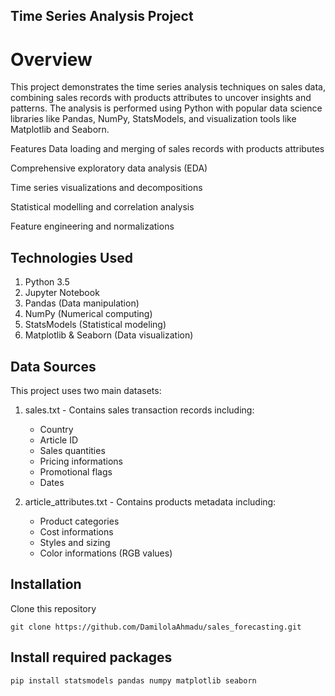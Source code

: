 ## Time Series Analysis Project
# Overview
This project demonstrates the time series analysis techniques on sales data, combining sales records with products attributes to uncover insights and patterns. The analysis is performed using Python with popular data science libraries like Pandas, NumPy, StatsModels, and visualization tools like Matplotlib and Seaborn.

Features
Data loading and merging of sales records with products attributes

Comprehensive exploratory data analysis (EDA)

Time series visualizations and decompositions

Statistical modelling and correlation analysis

Feature engineering and normalizations

## Technologies Used
1. Python 3.5
2. Jupyter Notebook
3. Pandas (Data manipulation)
4. NumPy (Numerical computing)
5. StatsModels (Statistical modeling)
6. Matplotlib & Seaborn (Data visualization)

## Data Sources
This project uses two main datasets:
1. sales.txt - Contains sales transaction records including:
    - Country
    - Article ID
    - Sales quantities
    - Pricing informations
    - Promotional flags
    - Dates

2. article_attributes.txt - Contains products metadata including:
    - Product categories
    - Cost informations
    - Styles and sizing
    - Color informations (RGB values)

## Installation
Clone this repository
```
git clone https://github.com/DamilolaAhmadu/sales_forecasting.git
```

## Install required packages
```
pip install statsmodels pandas numpy matplotlib seaborn
```

